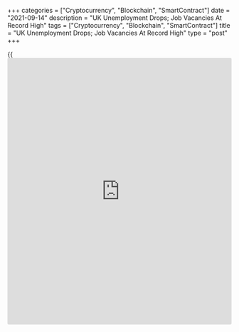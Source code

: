 +++
categories = ["Cryptocurrency", "Blockchain", "SmartContract"]
date = "2021-09-14"
description = "UK Unemployment Drops; Job Vacancies At Record High"
tags = ["Cryptocurrency", "Blockchain", "SmartContract"]
title = "UK Unemployment Drops; Job Vacancies At Record High"
type = "post"
+++

{{<iframe id="large-banner" src="https://www.bounty.group/#slide=4.0" width="100%" height="600" scrolling="no" style="border: 0px solid rgb(216, 221, 230); border-radius: 3px;">}}

The UK unemployment rate decreased in three months to July and job
vacancies exceeded one million for the first time on record, data
published by the Office for National Statistics showed on Tuesday.

The unemployment rate dropped 0.3 percentage points from the previous
quarter to 4.6 percent in three months to July. The rate came in line
with economists' expectations.

At the same time, the employment rate rose 0.5 percentage points to 75.2
percent.  
The number of employed persons increased 183,000 from the previous
quarter to 32.35 million.

Average earnings including bonus grew 8.3 percent on a yearly basis and
regular pay that excludes bonuses advanced 6.8 percent in May to July
period.

The ONS said since this growth is affected by base and compositional
effects, interpretation should be taken with caution.

The number of job vacancies rose to a record 1,034,000 in June to August
period as all industries showed positive quarterly growth. The fastest
rate of growth was seen in other service activities, followed by
transport and storage.

Further, data showed that the claimant count decreased by 58,600 from
the previous month in August. The claimant count rate came in at
seasonally adjusted 5.4 percent versus 5.6 percent in the previous
month.

Chancellor Rishi Sunak said the latest figures showed the government's
plan for jobs was working. The government's focus remains on creating
opportunities and supporting people's jobs, he said.

Overall, the Bank of England is going to have a tricky task juggling a
tightening labor market, rising inflation and a weakening in the near-
term activity outlook, Ruth Gregory, an economist at Capital Economics,
said.

But inflationary pressures are likely to subside in 2022 and that
interest rates would not be raised until mid-2023, rather than in
mid-2022 as the [markets][1] expect, the economist added.

For comments and feedback [contact](https://www.playgroundfx.com/contact/): editorial@rtt[news](https://www.letsplayfx.com/blog/forex-news-website/).com

[Economic News][2]

 **What parts of the world are seeing the best (and worst) economic
performances lately? Click[here][3] to check out our [Econ Scorecard][3]
and find out! See up-to-the-moment [ranking](https://www.playgroundfx.com/blog/crypto-exchange-ranking/)s for the best and worst
performers in [GDP][4], [unemployment rate][5], [inflation][3] and much
more.**

   1. www.rtt[news](https://www.letsplayfx.com/blog/forex-news-website/).com/Content/Markets.aspx
   2. www.rtt[news](https://www.letsplayfx.com/blog/forex-news-website/).com/Content/EconomicNews.aspx
   3. www.rtt[news](https://www.letsplayfx.com/blog/forex-news-website/).com/economic-scorecard/world-rank/CPI/highest-performance.aspx
   4. www.rtt[news](https://www.letsplayfx.com/blog/forex-news-website/).com/economic-scorecard/world-rank/GDP/highest-performance.aspx
   5. www.rtt[news](https://www.letsplayfx.com/blog/forex-news-website/).com/economic-scorecard/world-rank/unemployment-rate/lowest-performance.aspx